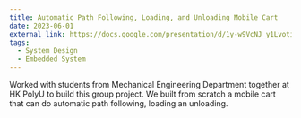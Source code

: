 ```yaml
---
title: Automatic Path Following, Loading, and Unloading Mobile Cart
date: 2023-06-01
external_link: https://docs.google.com/presentation/d/1y-w9VcNJ_y1LvotiPnTWaNeRSc-QgkQK/edit?usp=sharing&ouid=109222920278629835448&rtpof=true&sd=true
tags:
  - System Design
  - Embedded System
---
```


Worked with students from Mechanical Engineering Department together at HK PolyU to build this group project. We built from scratch a mobile cart that can do automatic path following, loading an unloading.

<!--more-->

